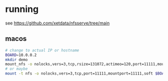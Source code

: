 # running

see https://github.com/xetdata/nfsserve/tree/main

## macos
```sh
# change to actual IP or hostname
BOARD=10.0.0.2
mkdir demo
mount_nfs -o nolocks,vers=3,tcp,rsize=131072,actimeo=120,port=11111,mountport=11111 $BOARD:/ demo
# or maybe
mount -t nfs -o nolocks,vers=3,tcp,port=11111,mountport=11111,soft $BOARD:/ demo
```